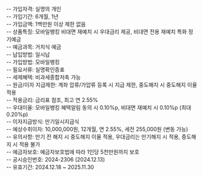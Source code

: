 -- 가입자격: 실명의 개인  
-- 가입기간: 6개월, 1년  
-- 가입금액: 1백만원 이상 제한 없음  
-- 상품특징: 모바일뱅킹 비대면 재예치 시 우대금리 제공, 비대면 전용 재예치 특화 정기예금  
-- 예금과목: 거치식 예금  
-- 납입방법: 일시납  
-- 가입방법: 모바일뱅킹  
-- 필요서류: 실명확인증표  
-- 세제혜택: 비과세종합저축 가능  
-- 원금/이자 지급제한: 계좌 압류/가압류 등록 시 지급 제한, 중도해지 시 중도해지 이율 적용  
-- 적용금리: 금리표 참조, 최고 연 2.55%  
-- 우대이율: 모바일뱅킹 혜택알림 동의 시 0.10%p, 비대면 재예치 시 0.10%p (최대 0.20%p)  
-- 이자지급방식: 만기일시지급식  
-- 예상수취이자: 10,000,000원, 12개월, 연 2.55%, 세전 255,000원 (변동 가능)  
-- 유의사항: 만기 전 해지 시 중도해지 이율 적용, 우대금리는 만기해지 시 적용, 중도해지 시 적용 불가  
-- 예금자보호: 예금자보호법에 따라 1인당 5천만원까지 보호  
-- 공시승인번호: 2024-2306 (2024.12.13)  
-- 유효기간: 2024.12.18 ~ 2025.11.30